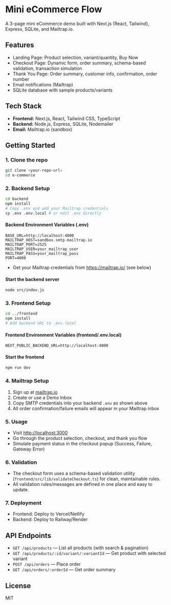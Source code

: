 # Mini eCommerce Flow

A 3-page mini eCommerce demo built with Next.js (React, Tailwind), Express, SQLite, and Mailtrap.io.

## Features
- Landing Page: Product selection, variant/quantity, Buy Now
- Checkout Page: Dynamic form, order summary, schema-based validation, transaction simulation
- Thank You Page: Order summary, customer info, confirmation, order number
- Email notifications (Mailtrap)
- SQLite database with sample products/variants

## Tech Stack
- **Frontend:** Next.js, React, Tailwind CSS, TypeScript
- **Backend:** Node.js, Express, SQLite, Nodemailer
- **Email:** Mailtrap.io (sandbox)

## Getting Started

### 1. Clone the repo
```bash
git clone <your-repo-url>
cd e-commerce
```

### 2. Backend Setup
```bash
cd backend
npm install
# Copy .env and add your Mailtrap credentials
cp .env .env.local # or edit .env directly
```

#### Backend Environment Variables (.env)
```
BASE_URL=http://localhost:4000
MAILTRAP_HOST=sandbox.smtp.mailtrap.io
MAILTRAP_PORT=2525
MAILTRAP_USER=your_mailtrap_user
MAILTRAP_PASS=your_mailtrap_pass
PORT=4000
```
- Get your Mailtrap credentials from https://mailtrap.io/ (see below)

#### Start the backend server
```bash
node src/index.js
```

### 3. Frontend Setup
```bash
cd ../frontend
npm install
# Add backend URL to .env.local
```

#### Frontend Environment Variables (frontend/.env.local)
```
NEXT_PUBLIC_BACKEND_URL=http://localhost:4000
```

#### Start the frontend
```bash
npm run dev
```

### 4. Mailtrap Setup
1. Sign up at [mailtrap.io](https://mailtrap.io/)
2. Create or use a Demo Inbox
3. Copy SMTP credentials into your backend `.env` as shown above
4. All order confirmation/failure emails will appear in your Mailtrap inbox

### 5. Usage
- Visit [http://localhost:3000](http://localhost:3000)
- Go through the product selection, checkout, and thank you flow
- Simulate payment status in the checkout popup (Success, Failure, Gateway Error)

### 6. Validation
- The checkout form uses a schema-based validation utility (`frontend/src/lib/validateCheckout.ts`) for clean, maintainable rules.
- All validation rules/messages are defined in one place and easy to update.

### 7. Deployment
- Frontend: Deploy to Vercel/Netlify
- Backend: Deploy to Railway/Render

## API Endpoints
- `GET /api/products` — List all products (with search & pagination)
- `GET /api/products/:id/variant/:variantId` — Get product with selected variant
- `POST /api/orders` — Place order
- `GET /api/orders/:orderId` — Get order summary

## License
MIT 